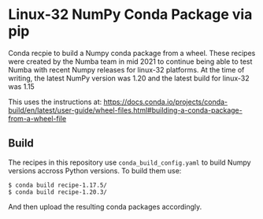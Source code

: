 Linux-32 NumPy Conda Package via pip
====================================

Conda recpie to build a Numpy conda package from a wheel. These recipes were
created by the Numba team in mid 2021 to continue being able to test Numba with
recent Numpy releases for linux-32 platforms. At the time of writing, the
latest NumPy version was 1.20 and the latest build for linux-32 was 1.15

This uses the instructions at: https://docs.conda.io/projects/conda-build/en/latest/user-guide/wheel-files.html#building-a-conda-package-from-a-wheel-file

Build
-----

The recipes in this repository use `conda_build_config.yaml` to build Numpy
versions accross Python versions. To build them
use:

```
$ conda build recipe-1.17.5/
$ conda build recipe-1.20.3/
```

And then upload the resulting conda packages accordingly.
